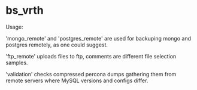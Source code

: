 # bs_vrth

Usage:

'mongo_remote' and 'postgres_remote' are used for backuping mongo and postgres remotely, as one could suggest.

'ftp_remote' uploads files to ftp, comments are different file selection samples.

'validation' checks compressed percona dumps gathering them from remote servers where MySQL versions and configs differ.
